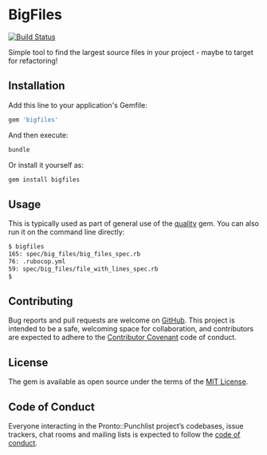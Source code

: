 # BigFiles

[![Build Status](https://travis-ci.org/apiology/bigfiles.svg?branch=main)](https://travis-ci.org/apiology/bigfiles)

Simple tool to find the largest source files in your project - maybe
to target for refactoring!

## Installation

Add this line to your application's Gemfile:

```ruby
gem 'bigfiles'
```

And then execute:

```sh
bundle
```

Or install it yourself as:

```sh
gem install bigfiles
```

## Usage

This is typically used as part of general use of the
[quality](https://github.com/apiology/quality) gem.  You can also run
it on the command line directly:

```sh
$ bigfiles
165: spec/big_files/big_files_spec.rb
76: .rubocop.yml
59: spec/big_files/file_with_lines_spec.rb
$
```

## Contributing

Bug reports and pull requests are welcome on
[GitHub](https://github.com/apiology/bigfiles). This project
is intended to be a safe, welcoming space for collaboration, and
contributors are expected to adhere to the
[Contributor Covenant](http://contributor-covenant.org) code of conduct.

## License

The gem is available as open source under the terms of the
[MIT License](https://opensource.org/licenses/MIT).

## Code of Conduct

Everyone interacting in the Pronto::Punchlist project’s codebases,
issue trackers, chat rooms and mailing lists is expected to follow the
[code of conduct](https://github.com/apiology/bigfiles/blob/main/CODE_OF_CONDUCT.md).
